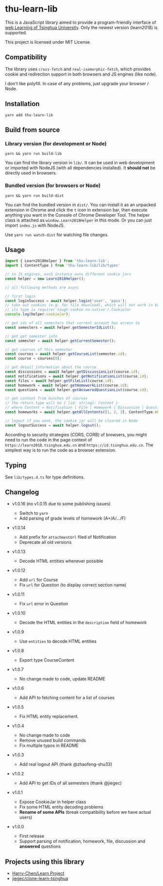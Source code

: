 # thu-learn-lib

This is a JavaScript library aimed to provide a program-friendly interface of [web Learning of Tsinghua University](https://learn.tsinghua.edu.cn). Only the newest version (learn2018) is supported.

This project is licensed under MIT License.

## Compatibility

The library uses `cross-fetch` and `real-isomorphic-fetch`, which provides cookie and redirection support in both browsers and JS engines (like node).

I don't like polyfill. In case of any problems, just upgrade your browser / Node.

## Installation

`yarn add thu-learn-lib`

## Build from source

### Library version (for development or Node)

`yarn && yarn run build-lib`

You can find the library version in `lib/`.
It can be used in web development or imported with NodeJS (with all dependencies installed).
It __should not__ be directly used in browsers.

### Bundled version (for browsers or Node)

`yarn && yarn run build-dist`

You can find the bundled version in `dist/`.
You can install it as an unpacked extension in Chrome and click the `t` icon in extension bar, then execute anything you want in the Console of Chrome Developer Tool.
The helper class is attached as `window.Learn2018Helper` in this mode.
Or you can just import `index.js` with NodeJS.

Use `yarn run watch-dist` for watching file changes.

## Usage

```javascript
import { Learn2018Helper } from 'thu-learn-lib';
import { ContentType } from 'thu-learn-lib/lib/types'

// in JS engines, each instance owns different cookie jars
const helper = new Learn2018Helper();

// all following methods are async

// first login
const loginSuccess = await helper.login('user', 'pass');
// take out cookies (e.g. for file download), which will not work in browsers
// its type is require('tough-cookie-no-native').CookieJar
console.log(helper.cookieJar);

// get ids of all semesters that current account has access to
const semesters = await helper.getSemesterIdList();

// get get semester info
const semester = await helper.getCurrentSemester();

// get courses of this semester
const courses = await helper.getCourseList(semester.id);
const course = courses[0];

// get detail information about the course
const discussions = await helper.getDiscussionList(course.id);
const notifications = await helper.getNotificationList(course.id);
const files = await helper.getFileList(course.id);
const homework = await helper.getHomeworkList(course.id);
const questions = await helper.getAnsweredQuestionList(course.id);

// get content from bunches of courses
// the return type will be { [id: string]: Content }
// where Content = Notification | File | Homework | Discussion | Question
const homeworks = await helper.getAllContents([1, 2, 3], ContentType.HOMEWORK);

// logout if you want, the cookie jar will be cleared in Node
const logoutSuccess = await helper.logout();
```

According to security strategies (CORS, CORB) of browsers, you might need to run the code in the page context of `https://learn2018.tsinghua.edu.cn` and `https://id.tsinghua.edu.cn`. The simplest way is to run the code as a browser extension.

## Typing

See `lib/types.d.ts` for type definitions.

## Changelog

- v1.0.16 (no v1.0.15 due to some publishing issues)
  - Switch to `yarn`
  - Add parsing of grade levels of homework (A+/A/.../F)

- v1.0.14
  - Add prefix for `attachmentUrl` filed of Notification
  - Deprecate all old versions

- v1.0.13
  - Decode HTML entities whenever possible

- v1.0.12
  - Add `url` for Course
  - Fix `url` for Question (to display correct section name)

- v1.0.11
  - Fix `url` error in Question

- v1.0.10
  - Decode the HTML entities in the `description` field of homework

- v1.0.9
  - Use `entities` to decode HTML entities

- v1.0.8
  - Export type CourseContent

- v1.0.7
  - No change made to code, update README

- v1.0.6
  - Add API to fetching content for a list of courses

- v1.0.5
  - Fix HTML entity replacement.

- v1.0.4
  - No change made to code
  - Remove unused build commands
  - Fix multiple typos in README

- v1.0.3
  - Add real logout API (thank @zhaofeng-shu33)

- v1.0.2
  - Add API to get IDs of all semesters (thank @jiegec)

- v1.0.1
  - Expose CookieJar in helper class
  - Fix some HTML entity decoding problems
  - __Rename of some APIs__ (break compatibility before we have actual users)

- v1.0.0
  - First release
  - Support parsing of notification, homework, file, discussion and __answered__ questions
  
## Projects using this library

- [Harry-Chen/Learn Project](https://github.com/Harry-Chen/Learn-Project)
- [jiegec/clone-learn-tsinghua](https://github.com/jiegec/clone-learn-tsinghua)
